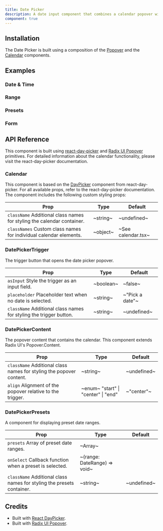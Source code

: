 ```yaml
---
title: Date Picker
description: A date input component that combines a calendar popover with an input field.
component: true
---
```


## Installation

The Date Picker is built using a composition of the [Popover](/docs/popover) and the [Calendar](/docs/calendar) components.

## Examples

### Date & Time

### Range

### Presets

### Form

## API Reference

This component is built using [react-day-picker](https://react-day-picker.js.org/) and [Radix UI Popover](https://www.radix-ui.com/primitives/docs/components/popover) primitives. For detailed information about the calendar functionality, please visit the react-day-picker documentation.

### Calendar

This component is based on the [DayPicker](https://react-day-picker.js.org/basics/customization) component from react-day-picker. For all available props, refer to the react-day-picker documentation. The component includes the following custom styling props:

| **Prop**                                                                                          | **Type** | **Default**        |
| ------------------------------------------------------------------------------------------------- | -------- | ------------------ |
| `className` Additional class names for styling the calendar container. | ~string~ | ~undefined~        |
| `classNames` Custom class names for individual calendar elements.      | ~object~ | ~See calendar.tsx~ |

### DatePickerTrigger

The trigger button that opens the date picker popover.

| **Prop**                                                                                      | **Type**  | **Default**     |
| --------------------------------------------------------------------------------------------- | --------- | --------------- |
| `asInput` Style the trigger as an input field.                     | ~boolean~ | ~false~         |
| `placeholder` Placeholder text when no date is selected.           | ~string~  | ~"Pick a date"~ |
| `className` Additional class names for styling the trigger button. | ~string~  | ~undefined~     |

### DatePickerContent

The popover content that contains the calendar. This component extends Radix UI's Popover.Content.

| **Prop**                                                                                       | **Type**                                                         | **Default** |
| ---------------------------------------------------------------------------------------------- | ---------------------------------------------------------------- | ----------- |
| `className` Additional class names for styling the popover content. | ~string~                                                         | ~undefined~ |
| `align` Alignment of the popover relative to the trigger.           | ~enum~  "start" \| "center" \| "end"  | ~"center"~  |

### DatePickerPresets

A component for displaying preset date ranges.

| **Prop**                                                                                         | **Type**                                        | **Default** |
| ------------------------------------------------------------------------------------------------ | ----------------------------------------------- | ----------- |
| `presets` Array of preset date ranges.                                | ~Array\~ |        |
| `onSelect` Callback function when a preset is selected.               | ~(range: DateRange) => void~                    |        |
| `className` Additional class names for styling the presets container. | ~string~                                        | ~undefined~ |

## Credits

- Built with [React DayPicker](https://daypicker.dev/).
- Built with [Radix UI Popover](https://www.radix-ui.com/primitives/docs/components/popover).